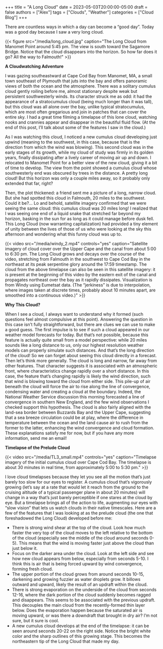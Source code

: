 +++
title = "A Long Cloud"
date = 2023-05-03T20:00:00-05:00
draft = false
authors = ["Alex"]
tags = ["Clouds", "Weather"]
categories = ["Cloud Blog"]
+++

There are countless ways in which a day can become a “good day”. Today was a good day because I saw a very long cloud. 

{{< figure src="/media/long_cloud.jpg" caption="The Long Cloud from Manomet Point around 5:45 pm. The view is south toward the Sagamore Bridge. Notice that the cloud disappears into the horizon. So how far does it go? All the way to Falmouth!" >}}

**A Cloudwatching Adventure**

I was gazing southeastward at Cape Cod Bay from Manomet, MA, a small town southeast of Plymouth that juts into the bay and offers panoramic views of both the ocean and the atmosphere. There was a solitary cumulus cloud gently roiling before me, almost stationary despite weak but persistent southwesterly winds. Its character struck me as odd: it had the appearance of a stratocumulus cloud (being much longer than it was tall), but this cloud was all alone over the bay, unlike typical stratocumulus, which are most often gregarious and join in patches that can cover the entire sky. I had a great time filming a timelapse of this lone cloud, watching nooks and crannies appear and disappear in the beautiful fluid flow. (At the end of this post, I’ll talk about some of the features I saw in the cloud.) 

As I was watching this cloud, I noticed a new cumulus cloud developing just upwind (meaning to the southwest, in this case, because that is the direction from which the wind was blowing). This second cloud was in the early stages of its growth, while my cloud of study was firmly in its golden years, finally dissipating after a lively career of moving air up and down. I relocated to Manomet Point for a better view of the new cloud, giving it a bit of time to develop. The view from the point showed a cumulus cloud whose southwesterly end was obscured by trees in the distance. A pretty long cloud! But this horizon was only a couple miles away, so it probably only extended that far, right?

Then, the plot thickened: a friend sent me a picture of a long, narrow cloud. But she had spotted this cloud in Falmouth, 20 miles to the southwest. Could it be?… Lo and behold, satellite imagery confirmed that we were seeing the same cloud: this cumulus cloud was 20 miles long! I realized that I was seeing one end of a liquid snake that stretched far beyond my horizon, basking in the sun for as long as it could manage before dusk fell. This Long Cloud (now warranting capitalization) had provided a tiny element of unity between the lives of those of us who were looking at the sky this afternoon and wondering what this funny cloud was up to. 

{{< video src="/media/windy_2.mp4" controls="yes" caption="Satellite imagery of cloud cover over the Upper Cape and the canal from about 5:00 to 6:30 pm. The Long Cloud grows and decays over the course of the video, stretching from Falmouth in the southwest to Cape Cod Bay in the northeast at its peak serpentine glory around the 17:59 timestamp. The cloud from the above timelapse can also be seen in this satellite imagery: it is present at the beginning of this video by the eastern exit of the canal and propagates northeast over the bay as it rapidly dissipates. Visualization is from Windy using Eumetsat data. (The “jerkiness” is due to interpolation, where images taken at discrete times, probably about 10 minutes apart, are smoothed into a continuous video.)" >}}

**Why This Cloud?**

When I see a cloud, I always want to understand why it formed (such questions feel almost compulsive at this point). Answering the question in this case isn’t fully straightforward, but there are clues we can use to make a good guess. The first impulse is to see if such a cloud appeared in our weather model forecasts for today. But that’s not possible, because this feature is actually quite small from a model perspective: while 20 miles sounds like a long distance to us, only our highest resolution weather models can properly simulate such distances. And that’s the long direction of the cloud! So we can forget about seeing this cloud directly in a forecast. Then let’s think more generally. The cloud is long and narrow, far away from other features. That character suggests it is associated with an atmospheric front, where characteristics change rapidly over a short distance. In this case, the feature that’s changing rapidly is likely the wind direction, such that wind is blowing toward the cloud from either side. This pile-up of air beneath the cloud will force the air to rise along the line of convergence, condensing water and creating a cloud at the boundary. Indeed, the National Weather Service discussion this morning forecasted a line of convergence in southern New England, and the few wind observations I checked support this hypothesis. The cloud is also fairly aligned with the land-sea border between Buzzards Bay and the Upper Cape, suggesting that a sea breeze circulation could be at play, where the difference in temperature between the ocean and the land cause air to rush from the former to the latter, enhancing the wind convergence and cloud formation. These explanations satisfy me for now, but if you have any more information, send me an email!

**Timelapse of the Prelude Cloud**

{{< video src="/media/TL3_small.mp4" controls="yes" caption="Timelapse imagery of the initial cumulus cloud over Cape Cod Bay. The timelapse is about 30 minutes in real time, from approximately 5:00 to 5:30 pm." >}}

I love cloud timelapses because they let you see all the motion that’s just barely too slow for our eyes to register. A cumulus cloud that’s vigorously growing (let’s say at a rate that would let it reach from the ground to the cruising altitude of a typical passenger plane in about 20 minutes) will change in a way that’s just barely perceptible if one stares at the cloud by eye. But a timelapse brings all of the action to life, augmenting our eyes with “slow vision” that lets us watch clouds in their native timescales. Here are a few of the features that I was looking at as the prelude cloud (the one that foreshadowed the Long Cloud) developed before me:

- There is strong wind shear at the top of the cloud. Look how much faster the very top of the cloud moves to the left relative to the bottom of the cloud (especially see the middle of the cloud around seconds 0-5). This means that the wind is moving faster just above the cloud than just below it.
- Focus on the darker area under the cloud. Look at the left side and see how new cloud appears from below, especially from seconds 5-10. I think this is air that is being forced upward by wind convergence, forming fresh cloud.
- The upper portion of the cloud grows from around seconds 10-15, darkening and growing fuzzier as water droplets grow. It billows outward and upward, likely the result of an updraft within the cloud.
- There is strong evaporation on the underside of the cloud from seconds 12-16, where the dark portion of the cloud suddenly becomes ragged and disappears. This seems to be associated with the previous updraft. This decouples the main cloud from the recently-formed thin layer below. Does the evaporation happen because the saturated air is moving upward, or was there a downdraft that brought in dry air? I’m not sure, but it sure is cool.
- A new cumulus cloud develops at the end of the timelapse: it can be seen around seconds 20-22 on the right side. Notice the bright white color and the sharp outlines of this growing stage. This becomes the northeastern tip of the Long Cloud that made my day.


